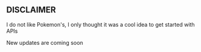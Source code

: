 ## DISCLAIMER
I do not like Pokemon's, I only thought it was a cool idea to get started with APIs

New updates are coming soon